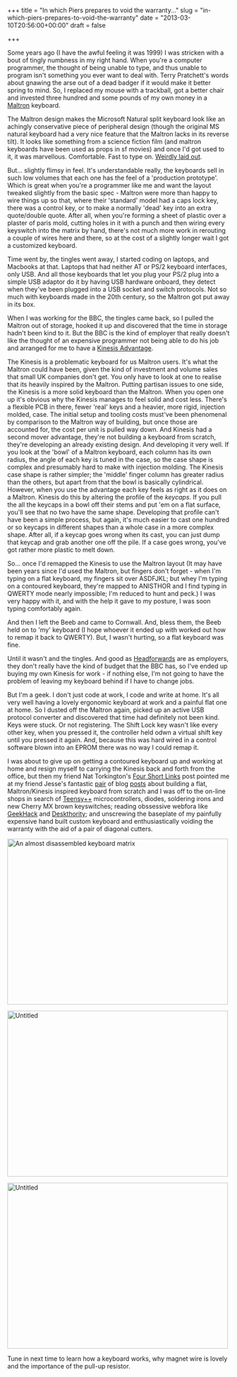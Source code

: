 +++
title = "In which Piers prepares to void the warranty..."
slug = "in-which-piers-prepares-to-void-the-warranty"
date = "2013-03-10T20:56:00+00:00"
draft = false

+++

Some years ago (I have the awful feeling it was 1999) I was stricken with a
bout of tingly numbness in my right hand. When you're a computer programmer, the thought of being unable to type, and thus unable to program isn't something you ever want to deal with. Terry Pratchett's words about gnawing the arse out of a dead badger if it would make it better spring to mind. So, I replaced my mouse with a trackball, got a better chair and invested three hundred and some pounds of my own money in a [Maltron][maltron] keyboard.

The Maltron design makes the Microsoft Natural split keyboard look like an achingly conservative piece of peripheral design (though the original MS natural keyboard had a very nice feature that the Maltron lacks in its reverse tilt). It looks like something from a science fiction film <span class="aside">(and maltron keyboards have been used as props in sf movies)</span> and once I'd got used to it, it was marvellous. Comfortable. Fast to type on. [Weirdly laid out][maltlayout]. 

But... slightly flimsy in feel. It's understandable really, the keyboards sell in such low volumes that each one has the feel of a 'production prototype'. Which is great when you're a programmer like me and want the layout tweaked slightly from the basic spec - Maltron were more than happy to wire things up so that, where their 'standard' model had a caps lock key, there was a control key, or to make a normally 'dead' key into an extra quote/double quote. After all, when you're forming a sheet of plastic over a plaster of paris mold, cutting holes in it with a punch and then wiring every keyswitch into the matrix by hand, there's not much more work in rerouting a couple of wires here and there, so at the cost of a slightly longer wait I got a customized keyboard.

Time went by, the tingles went away, I started coding on laptops, and Macbooks at that. Laptops that had neither AT or PS/2 keyboard interfaces, only USB. And all those keyboards that let you plug your PS/2 plug into a simple USB adaptor do it by having USB hardware onboard, they detect when they've been plugged into a USB socket and switch protocols. Not so much with keyboards made in the 20th century, so the Maltron got put away in its box.

When I was working for the BBC, the tingles came back, so I pulled the Maltron out of storage, hooked it up and discovered that the time in storage hadn't been kind to it. But the BBC is the kind of employer that really doesn't like the thought of an expensive programmer not being able to do his job and arranged for me to have a [Kinesis Advantage][kinesis].

The Kinesis is a problematic keyboard for us Maltron users. It's what the Maltron could have been, given the kind of investment and volume sales that small UK companies don't get. You only have to look at one to realise that its heavily inspired by the Maltron. Putting partisan issues to one side, the Kinesis is a more solid keyboard than the Maltron. When you open one up it's obvious why the Kinesis manages to feel solid and cost less. There's a flexible PCB in there, fewer 'real' keys and a heavier, more rigid, injection molded, case. The initial setup and tooling costs must've been phenomenal by comparison to the Maltron way of building, but once those are accounted for, the cost per unit is pulled way down. And Kinesis had a second mover advantage, they're not building a keyboard from scratch, they're developing an already existing design. And developing it very well. If you look at the 'bowl' of a Maltron keyboard, each column has its own radius, the angle of each key is tuned in the case, so the case shape is complex and presumably hard to make with injection molding. The Kinesis case shape is rather simpler; the 'middle' finger column has greater radius than the others, but apart from that the bowl is basically cylindrical. However, when you use the advantage each key feels as right as it does on a Maltron. Kinesis do this by altering the profile of the _keycaps_. If you pull the all the keycaps in a bowl off their stems and put 'em on a flat surface, you'll see that no two have the same shape. Developing that profile can't have been a simple process, but again, it's much easier to cast one hundred or so keycaps in different shapes than a whole case in a more complex shape. After all, if a keycap goes wrong when its cast, you can just dump that keycap and grab another one off the pile. If a case goes wrong, you've got rather more plastic to melt down.

So... once I'd remapped the Kinesis to use the Maltron layout (It may have been years since I'd used the Maltron, but fingers don't forget - when I'm typing on a flat keyboard, my fingers sit over ASDFJKL; but whey I'm typing on a contoured keyboard, they're mapped to ANISTHOR and I find typing in QWERTY mode nearly impossible; I'm reduced to hunt and peck.) I was very happy with it, and with the help it gave to my posture, I was soon typing comfortably again.

And then I left the Beeb and came to Cornwall. And, bless them, the Beeb held on to 'my' keyboard (I hope whoever it ended up with worked out how to remap it back to QWERTY). But, I wasn't hurting, so a flat keyboard was fine.

Until it wasn't and the tingles. And good as [Headforwards][HF] are as employers, they don't really have the kind of budget that the BBC has, so I've ended up buying my own Kinesis for work - if nothing else, I'm not going to have the problem of leaving my keyboard behind if I have to change jobs. 

But I'm a geek. I don't just code at work, I code and write at home. It's all very well having a lovely ergonomic keyboard at work and a painful flat one at home. So I dusted off the Maltron again, picked up an active USB protocol converter and discovered that time had definitely not been kind. Keys were stuck. Or not registering. The Shift Lock key wasn't like every other key, when you pressed it, the controller held odwn a virtual shift key until you pressed it again. And, because this was hard wired in a control software blown into an EPROM there was no way I could remap it. 

I was about to give up on getting a contoured keyboard up and working at home and resign myself to carrying the Kinesis back and forth from the office, but then my friend Nat Torkington's [Four Short Links][fourshort] post pointed me at my friend Jesse's fantastic [pair](http://blog.fsck.com/2012/12/building-a-keyboard-part-1.html) of blog [posts](http://blog.fsck.com/2012/12/building-a-keyboard-part-2.html) about building a flat, Maltron/Kinesis inspired keyboard from scratch and I was off to the on-line shops in search of [Teensy++][teensy] microcontrollers, diodes, soldering irons and new Cherry MX brown keyswitches; reading obssessive webfora like [GeekHack](http://geekhack.org) and [Deskthority](http://deskthority.net); and unscrewing the baseplate of my painfully expensive hand built custom keyboard and enthusiastically voiding the warranty with the aid of a pair of diagonal cutters.

<a href="http://www.flickr.com/photos/pdcawley/8542231487/" title="An almost disassembled keyboard matrix"><img src="http://farm9.staticflickr.com/8375/8542231487_a65b524970.jpg" width="500" height="375" alt="An almost disassembled keyboard matrix"></a>

<a href="http://www.flickr.com/photos/pdcawley/8542232041/" title="The photographer realises..."><img src="http://farm9.staticflickr.com/8388/8542232041_d8b3d69bba.jpg" width="500" height="375" alt="Untitled"></a>

<a href="http://www.flickr.com/photos/pdcawley/8542232459/" title="... he should've pulled out the camera earlier"><img src="http://farm9.staticflickr.com/8529/8542232459_59554fe3ed.jpg" width="500" height="375" alt="Untitled"></a>

Tune in next time to learn how a keyboard works, why magnet wire is lovely and the importance of the pull-up resistor.

[teensy]: http://www.pjrc.com/teensy/index.html "Tiny, Arduino compatible, microcontrollers"
[fourshort]: http://radar.oreilly.com/nat "Nat's O'Reilly Radar blog"
[HF]: http://www.headforwards.com/
[kinesis]: http://www.kinesis-ergo.com/advantage.htm
[maltron]: http://www.maltron.com/keyboard-info/dual-hand-fully-ergonomic-3d-keyboards.html
[maltlayout]: http://en.wikipedia.org/wiki/Maltron#Layouts

